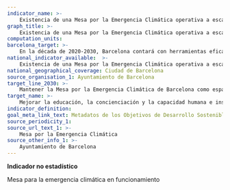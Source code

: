 ```yaml
---
indicator_name: >-
    Existencia de una Mesa por la Emergencia Climática operativa a escala de ciudad
graph_title: >-
    Existencia de una Mesa por la Emergencia Climática operativa a escala de ciudad
computation_units: 
barcelona_target: >-
    En la década de 2020-2030, Barcelona contará con herramientas eficaces para mejorar la educación, la sensibilización y la capacidad humana e institucional en materia de mitigación, adaptación, reducción de impactos y alerta precozdel cambio climático
national_indicator_available:  >-
    Existencia de una Mesa por la Emergencia Climática operativa a escala de ciudad
national_geographical_coverage: Ciudad de Barcelona 
source_organisation_1: Ayuntamiento de Barcelona
target_line_2030: >-
    Mantener la Mesa por la Emergencia Climática de Barcelona como espacio de referencia para la lucha contra el cambio climático
target_name: >-
    Mejorar la educación, la concienciación y la capacidad humana e institucional en relación con la mitigación del cambio climático, la adaptación a este, la reducción de sus efectos y la alerta temprana
indicator_definition:
goal_meta_link_text: Metadatos de los Objetivos de Desarrollo Sostenible de las Naciones Unidas (pdf 894kB)
source_periodicity_1: 
source_url_text_1: >-
    Mesa por la Emergencia Climática
source_other_info_1: >-
    Ayuntamiento de Barcelona
---
```

**Indicador no estadístico**

Mesa para la emergencia climática en funcionamiento
